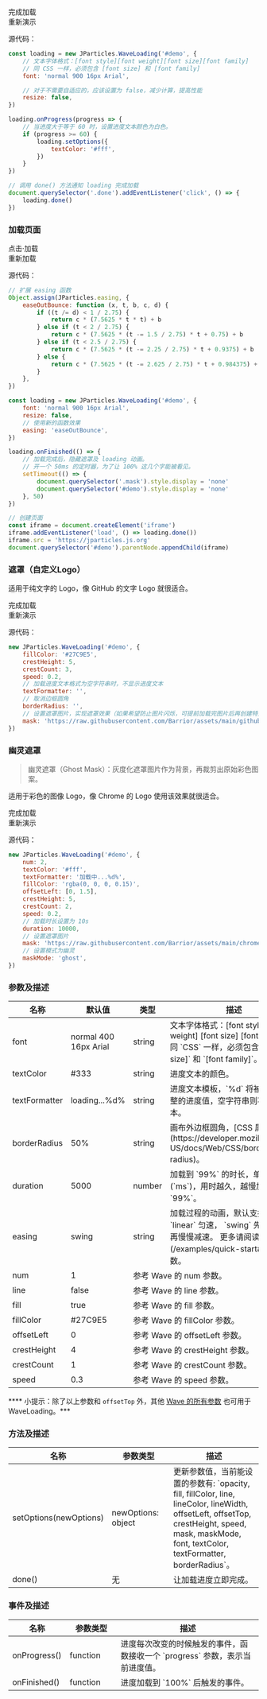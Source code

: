<div class="instance i1">
    <div class="demo"></div>
    <div class="handlebar">
      <div class="btn btn-default done">完成加载</div>
      <div class="btn btn-default reload">重新演示</div>
    </div>
</div>

源代码：

```javascript
const loading = new JParticles.WaveLoading('#demo', {
    // 文本字体格式：[font style][font weight][font size][font family]
    // 同 CSS 一样，必须包含 [font size] 和 [font family]
    font: 'normal 900 16px Arial',

    // 对于不需要自适应的，应该设置为 false，减少计算，提高性能
    resize: false,
})

loading.onProgress(progress => {
    // 当进度大于等于 60 时，设置进度文本颜色为白色。
    if (progress >= 60) {
        loading.setOptions({
            textColor: '#fff',
        })
    }
})

// 调用 done() 方法通知 loading 完成加载
document.querySelector('.done').addEventListener('click', () => {
    loading.done()
})
```

### 加载页面

<div class="instance i2">
    <div class="container">
        <div class="img-frame text-center-vertical"></div>
    </div>
    <div class="mask"></div>
    <div class="demo">点击·加载</div>
    <div class="handlebar">
        <div class="btn btn-default reload">重新加载</div>
    </div>
</div>

源代码：

```javascript
// 扩展 easing 函数
Object.assign(JParticles.easing, {
    easeOutBounce: function (x, t, b, c, d) {
        if ((t /= d) < 1 / 2.75) {
            return c * (7.5625 * t * t) + b
        } else if (t < 2 / 2.75) {
            return c * (7.5625 * (t -= 1.5 / 2.75) * t + 0.75) + b
        } else if (t < 2.5 / 2.75) {
            return c * (7.5625 * (t -= 2.25 / 2.75) * t + 0.9375) + b
        } else {
            return c * (7.5625 * (t -= 2.625 / 2.75) * t + 0.984375) + b
        }
    },
})

const loading = new JParticles.WaveLoading('#demo', {
    font: 'normal 900 16px Arial',
    resize: false,
    // 使用新的函数效果
    easing: 'easeOutBounce',
})

loading.onFinished(() => {
    // 加载完成后，隐藏遮罩及 loading 动画。
    // 开一个 50ms 的定时器，为了让 100% 这几个字能被看见。
    setTimeout(() => {
        document.querySelector('.mask').style.display = 'none'
        document.querySelector('#demo').style.display = 'none'
    }, 50)
})

// 创建页面
const iframe = document.createElement('iframe')
iframe.addEventListener('load', () => loading.done())
iframe.src = 'https://jparticles.js.org'
document.querySelector('#demo').parentNode.appendChild(iframe)
```

### 遮罩（自定义Logo）

适用于纯文字的 Logo，像 GitHub 的文字 Logo 就很适合。

<div class="instance i3">
    <div class="demo"></div>
    <div class="handlebar">
      <div class="btn btn-default done">完成加载</div>
      <div class="btn btn-default reload">重新演示</div>
    </div>
</div>

源代码：

```javascript
new JParticles.WaveLoading('#demo', {
	fillColor: '#27C9E5',
	crestHeight: 5,
	crestCount: 3,
	speed: 0.2,
	// 加载进度文本格式为空字符串时，不显示进度文本
	textFormatter: '',
	// 取消边框圆角
	borderRadius: '',
	// 设置遮罩图片，实现遮罩效果（如果希望防止图片闪烁，可提前加载完图片后再创建特效）
	mask: 'https://raw.githubusercontent.com/Barrior/assets/main/github-logo-text.svg',
})
```

### 幽灵遮罩

> 幽灵遮罩（Ghost Mask）：灰度化遮罩图片作为背景，再裁剪出原始彩色图案。

适用于彩色的图像 Logo，像 Chrome 的 Logo 使用该效果就很适合。

<div class="instance i4">
    <div class="demo"></div>
    <div class="handlebar">
      <div class="btn btn-default done">完成加载</div>
      <div class="btn btn-default reload">重新演示</div>
    </div>
</div>

源代码：

```javascript
new JParticles.WaveLoading('#demo', {
	num: 2,
	textColor: '#fff',
	textFormatter: '加载中...%d%',
	fillColor: 'rgba(0, 0, 0, 0.15)',
	offsetLeft: [0, 1.5],
	crestHeight: 5,
	crestCount: 2,
	speed: 0.2,
	// 加载时长设置为 10s
	duration: 10000,
	// 设置遮罩图片
	mask: 'https://raw.githubusercontent.com/Barrior/assets/main/chrome-logo.svg',
	// 设置模式为幽灵
	maskMode: 'ghost',
})
```

### 参数及描述

<table class="table table-bordered-inner table-striped">
    <thead>
	    <tr>
	        <th width="100">名称</th>
	        <th width="200">默认值</th>
	        <th width="100">类型</th>
	        <th width="450">描述</th>
	    </tr>
    </thead>
    <tbody>
	    <tr>
	        <td>font</td>
	        <td>normal 400 16px Arial</td>
	        <td>string</td>
	        <td>
              文本字体格式：[font style] [font weight] [font size] [font family]<br>
              同 `CSS` 一样，必须包含 `[font size]` 和 `[font family]`。
          </td>
	    </tr>
	    <tr>
	        <td>textColor</td>
	        <td>#333</td>
	        <td>string</td>
	        <td>进度文本的颜色。</td>
	    </tr>
	    <tr>
	        <td>textFormatter</td>
	        <td>loading...%d%</td>
	        <td>string</td>
	        <td>进度文本模板，`%d` 将被替换成取整的进度值，空字符串则不显示文本。</td>
	    </tr>
	    <tr>
	        <td>borderRadius</td>
	        <td>50%</td>
	        <td>string</td>
	        <td>画布外边框圆角，[CSS 属性值](https://developer.mozilla.org/en-US/docs/Web/CSS/border-radius)。</td>
	    </tr>
	    <tr>
	        <td>duration</td>
	        <td>5000</td>
	        <td>number</td>
	        <td>加载到 `99%` 的时长，单位毫秒 (`ms`)，用时越久，越慢加载到 `99%`。</td>
	    </tr>
	    <tr>
	        <td>easing</td>
	        <td>swing</td>
	        <td>string</td>
	        <td>
              加载过程的动画，默认支持两种：
              `linear` 匀速，
              `swing` 先慢慢加速再慢慢减速。
              更多请阅读 [Easing](/examples/quick-start#H8) 函数。
          </td>
	    </tr>
	    <tr>
	        <td>num</td>
	        <td>1</td>
	        <td colspan="2">参考 Wave 的 num 参数。</td>
	    </tr>
	    <tr>
	        <td>line</td>
	        <td>false</td>
	        <td colspan="2">参考 Wave 的 line 参数。</td>
	    </tr>
	    <tr>
	        <td>fill</td>
	        <td>true</td>
	        <td colspan="2">参考 Wave 的 fill 参数。</td>
	    </tr>
	    <tr>
	        <td>fillColor</td>
	        <td>#27C9E5</td>
	        <td colspan="2">参考 Wave 的 fillColor 参数。</td>
	    </tr>
	    <tr>
	        <td>offsetLeft</td>
	        <td>0</td>
	        <td colspan="2">参考 Wave 的 offsetLeft 参数。</td>
	    </tr>
	    <tr>
	        <td>crestHeight</td>
	        <td>4</td>
	        <td colspan="2">参考 Wave 的 crestHeight 参数。</td>
	    </tr>
	    <tr>
	        <td>crestCount</td>
	        <td>1</td>
	        <td colspan="2">参考 Wave 的 crestCount 参数。</td>
	    </tr>
	    <tr>
	        <td>speed</td>
	        <td>0.3</td>
	        <td colspan="2">参考 Wave 的 speed 参数。</td>
	    </tr>
    </tbody>
</table>

**** 小提示：除了以上参数和 `offsetTop` 外，其他 [Wave 的所有参数](/examples/wave#h6) 也可用于 WaveLoading。***

### 方法及描述

<table class="table table-bordered-inner table-striped">
    <thead>
	    <tr>
	        <th width="100">名称</th>
	        <th width="200">参数类型</th>
	        <th width="450">描述</th>
	    </tr>
    </thead>
    <tbody>
	    <tr>
	        <td>setOptions(newOptions)</td>
	        <td>newOptions: object</td>
	        <td>
              更新参数值，当前能设置的参数有:
              `opacity, fill, fillColor, line, lineColor, lineWidth,
              offsetLeft, offsetTop, crestHeight, speed, mask, maskMode, font, textColor, textFormatter, borderRadius`。
          </td>
	    </tr>
	    <tr>
	        <td>done()</td>
	        <td>无</td>
	        <td>让加载进度立即完成。</td>
	    </tr>
    </tbody>
</table>

### 事件及描述

<table class="table table-bordered-inner table-striped">
    <thead>
	    <tr>
	        <th width="100">名称</th>
	        <th width="110">参数类型</th>
	        <th width="450">描述</th>
	    </tr>
    </thead>
    <tbody>
	    <tr>
	        <td>onProgress()</td>
	        <td>function</td>
	        <td>进度每次改变的时候触发的事件，函数接收一个 `progress` 参数，表示当前进度值。</td>
	    </tr>
	    <tr>
	        <td>onFinished()</td>
	        <td>function</td>
	        <td>进度加载到 `100%` 后触发的事件。</td>
	    </tr>
    </tbody>
</table>
